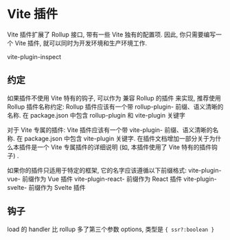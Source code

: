 # Vite 插件

Vite 插件扩展了 Rollup 接口, 带有一些 Vite 独有的配置项.
因此, 你只需要编写一个 Vite 插件, 就可以同时为开发环境和生产环境工作.

vite-plugin-inspect

## 约定

如果插件不使用 Vite 特有的钩子, 可以作为 兼容 Rollup 的插件 来实现, 推荐使用 Rollup 插件名称约定:
Rollup 插件应该有一个带 rollup-plugin- 前缀、语义清晰的名称.
在 package.json 中包含 rollup-plugin 和 vite-plugin 关键字

对于 Vite 专属的插件:
Vite 插件应该有一个带 vite-plugin- 前缀、语义清晰的名称.
在 package.json 中包含 vite-plugin 关键字.
在插件文档增加一部分关于为什么本插件是一个 Vite 专属插件的详细说明 (如, 本插件使用了 Vite 特有的插件钩子) .

如果你的插件只适用于特定的框架, 它的名字应该遵循以下前缀格式:
vite-plugin-vue- 前缀作为 Vue 插件
vite-plugin-react- 前缀作为 React 插件
vite-plugin-svelte- 前缀作为 Svelte 插件

## 钩子

load 的 handler 比 rollup 多了第三个参数 options, 类型是 `{ ssr?:boolean }`
